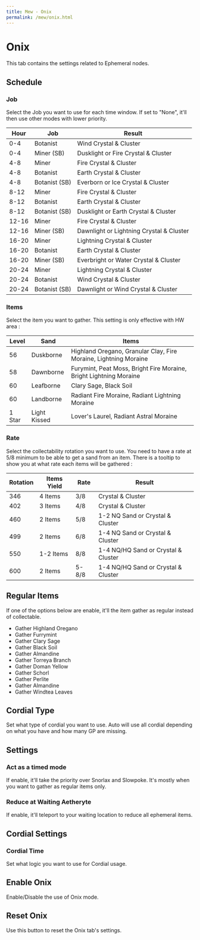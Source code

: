 ```yaml
---
title: Mew - Onix
permalink: /mew/onix.html
---
```


# Onix
This tab contains the settings related to Ephemeral nodes.

## Schedule
### Job
Select the Job you want to use for each time window.
If set to "None", it'll then use other modes with lower priority.

| Hour | Job | Result |
|-------|---------------|------------------------------------------|
| 0-4   | Botanist      | Wind Crystal & Cluster                   |
| 0-4   | Miner (SB)    | Dusklight or Fire Crystal & Cluster      |
| 4-8   | Miner         | Fire Crystal & Cluster                   |
| 4-8   | Botanist      | Earth Crystal & Cluster                  |
| 4-8   | Botanist (SB) | Everborn or Ice Crystal & Cluster        |
| 8-12  | Miner         | Fire Crystal & Cluster                   |
| 8-12  | Botanist      | Earth Crystal & Cluster                  |
| 8-12  | Botanist (SB) | Dusklight or Earth Crystal & Cluster     |
| 12-16 | Miner         | Fire Crystal & Cluster                   |
| 12-16 | Miner (SB)    | Dawnlight or Lightning Crystal & Cluster |
| 16-20 | Miner         | Lightning Crystal & Cluster              |
| 16-20 | Botanist      | Earth Crystal & Cluster                  |
| 16-20 | Miner (SB)    | Everbright or Water Crystal & Cluster    |
| 20-24 | Miner         | Lightning Crystal & Cluster              |
| 20-24 | Botanist      | Wind Crystal & Cluster                   |
| 20-24 | Botanist (SB) | Dawnlight or Wind Crystal & Cluster      |

### Items
Select the item you want to gather. This setting is only effective with HW area :

| Level | Sand | Items |
|--------|--------------|--------------------------------------------------------------------|
| 56     | Duskborne    | Highland Oregano, Granular Clay, Fire Moraine, Lightning Moraine   |
| 58     | Dawnborne    | Furymint, Peat Moss, Bright Fire Moraine, Bright Lightning Moraine |
| 60     | Leafborne    | Clary Sage, Black Soil                                             |
| 60     | Landborne    | Radiant Fire Moraine, Radiant Lightning Moraine                    |
| 1 Star | Light Kissed | Lover's Laurel, Radiant Astral Moraine                             |

### Rate
Select the collectability rotation you want to use. 
You need to have a rate at 5/8 minimum to be able to get a sand from an item.
There is a tooltip to show you at what rate each items will be gathered :

| Rotation | Items Yield | Rate  | Result |
|-----|-----------|-------|-------------------------------------|
| 346 | 4 Items   | 3/8   | Crystal & Cluster                   |
| 402 | 3 Items   | 4/8   | Crystal & Cluster                   |
| 460 | 2 Items   | 5/8   | 1-2 NQ Sand or Crystal & Cluster    |
| 499 | 2 Items   | 6/8   | 1-4 NQ Sand or Crystal & Cluster    |
| 550 | 1-2 Items | 8/8   | 1-4 NQ/HQ Sand or Crystal & Cluster |
| 600 | 2 Items   | 5-8/8 | 1-4 NQ/HQ Sand or Crystal & Cluster |

## Regular Items
If one of the options below are enable, it'll the item gather as regular instead of collectable.
 * Gather Highland Oregano
 * Gather Furrymint
 * Gather Clary Sage
 * Gather Black Soil
 * Gather Almandine
 * Gather Torreya Branch
 * Gather Doman Yellow
 * Gather Schorl
 * Gather Perlite
 * Gather Almandine
 * Gather Windtea Leaves
 
## Cordial Type
Set what type of cordial you want to use. Auto will use all cordial depending on what you have and how many GP are missing.

## Settings
### Act as a timed mode
If enable, it'll take the priority over Snorlax and Slowpoke. It's mostly when you want to gather as regular items only.

### Reduce at Waiting Aetheryte
If enable, it'll teleport to your waiting location to reduce all ephemeral items.

## Cordial Settings
### Cordial Time
Set what logic you want to use for Cordial usage.

## Enable Onix
Enable/Disable the use of Onix mode.

## Reset Onix
Use this button to reset the Onix tab's settings.
